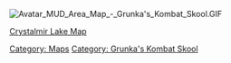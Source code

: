 ![](Avatar_MUD_Area_Map_-_Grunka's_Kombat_Skool.GIF "Avatar_MUD_Area_Map_-_Grunka's_Kombat_Skool.GIF")

[Crystalmir Lake Map](Crystalmir_Lake_Map "wikilink")  

[Category: Maps](Category:_Maps "wikilink") [Category: Grunka's Kombat
Skool](Category:_Grunka's_Kombat_Skool "wikilink")
